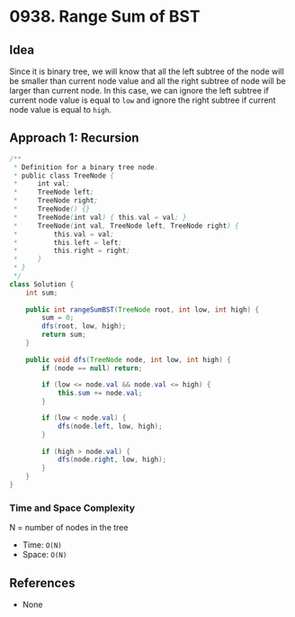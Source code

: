 # 0938. Range Sum of BST

## Idea
Since it is binary tree, we will know that all the left subtree of the node will be smaller than current node value and all the right subtree of node will be larger than current node. In this case, we can ignore the left subtree if current node value is equal to `low` and ignore the right subtree if current node value is equal to `high`.

## Approach 1: Recursion

```Java
/**
 * Definition for a binary tree node.
 * public class TreeNode {
 *     int val;
 *     TreeNode left;
 *     TreeNode right;
 *     TreeNode() {}
 *     TreeNode(int val) { this.val = val; }
 *     TreeNode(int val, TreeNode left, TreeNode right) {
 *         this.val = val;
 *         this.left = left;
 *         this.right = right;
 *     }
 * }
 */
class Solution {
    int sum;
    
    public int rangeSumBST(TreeNode root, int low, int high) {
        sum = 0;
        dfs(root, low, high);
        return sum;
    }
    
    public void dfs(TreeNode node, int low, int high) {
        if (node == null) return;
        
        if (low <= node.val && node.val <= high) {
            this.sum += node.val;
        }

        if (low < node.val) {
            dfs(node.left, low, high);            
        }
        
        if (high > node.val) {
            dfs(node.right, low, high);    
        }
    }
}
```

### Time and Space Complexity

N = number of nodes in the tree
- Time: `O(N)`
- Space: `O(N)`

## References
- None